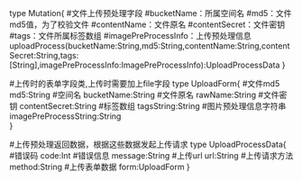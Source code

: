 type Mutation{
   #文件上传预处理字段
   #bucketName：所属空间名
   #md5：文件md5值，为了校验文件
   #contentName：文件原名
   #contentSecret：文件密钥
   #tags：文件所属标签数组
   #imagePreProcessInfo：上传预处理信息
   uploadProcess(bucketName:String,md5:String,contentName:String,contentSecret:String,tags:[String],imagePreProcessInfo:ImagePreProcessInfo):UploadProcessData
}

#上传时的表单字段类,上传时需要加上file字段
type UploadForm{
    #文件md5
    md5:String
    #空间名
    bucketName:String
    #文件原名
    rawName:String
    #文件密钥
    contentSecret:String
    #标签数组
    tagsString:String
    #图片预处理信息字符串
    imagePreProcessString:String  
}

#上传预处理返回数据，根据这些数据发起上传请求
type  UploadProcessData{
    #错误码
    code:Int
    #错误信息
    message:String
    #上传url
    url:String
    #上传请求方法
    method:String
    #上传表单数据
    form:UploadForm
}